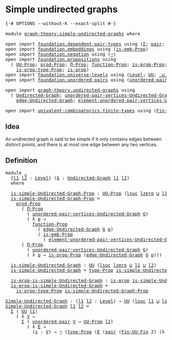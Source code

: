 # Simple undirected graphs

<pre class="Agda"><a id="37" class="Symbol">{-#</a> <a id="41" class="Keyword">OPTIONS</a> <a id="49" class="Pragma">--without-K</a> <a id="61" class="Pragma">--exact-split</a> <a id="75" class="Symbol">#-}</a>

<a id="80" class="Keyword">module</a> <a id="87" href="graph-theory.simple-undirected-graphs.html" class="Module">graph-theory.simple-undirected-graphs</a> <a id="125" class="Keyword">where</a>

<a id="132" class="Keyword">open</a> <a id="137" class="Keyword">import</a> <a id="144" href="foundation.dependent-pair-types.html" class="Module">foundation.dependent-pair-types</a> <a id="176" class="Keyword">using</a> <a id="182" class="Symbol">(</a><a id="183" href="foundation-core.dependent-pair-types.html#515" class="Record">Σ</a><a id="184" class="Symbol">;</a> <a id="186" href="foundation-core.dependent-pair-types.html#588" class="InductiveConstructor">pair</a><a id="190" class="Symbol">;</a> <a id="192" href="foundation-core.dependent-pair-types.html#605" class="Field">pr1</a><a id="195" class="Symbol">;</a> <a id="197" href="foundation-core.dependent-pair-types.html#617" class="Field">pr2</a><a id="200" class="Symbol">)</a>
<a id="202" class="Keyword">open</a> <a id="207" class="Keyword">import</a> <a id="214" href="foundation.embeddings.html" class="Module">foundation.embeddings</a> <a id="236" class="Keyword">using</a> <a id="242" class="Symbol">(</a><a id="243" href="foundation.embeddings.html#1916" class="Function">is-emb-Prop</a><a id="254" class="Symbol">)</a>
<a id="256" class="Keyword">open</a> <a id="261" class="Keyword">import</a> <a id="268" href="foundation.negation.html" class="Module">foundation.negation</a> <a id="288" class="Keyword">using</a> <a id="294" class="Symbol">(</a><a id="295" href="foundation-core.negation.html#465" class="Function">¬</a><a id="296" class="Symbol">)</a>
<a id="298" class="Keyword">open</a> <a id="303" class="Keyword">import</a> <a id="310" href="foundation.propositions.html" class="Module">foundation.propositions</a> <a id="334" class="Keyword">using</a>
  <a id="342" class="Symbol">(</a> <a id="344" href="foundation-core.propositions.html#1393" class="Function">UU-Prop</a><a id="351" class="Symbol">;</a> <a id="353" href="foundation-core.propositions.html#5874" class="Function">prod-Prop</a><a id="362" class="Symbol">;</a> <a id="364" href="foundation-core.propositions.html#6694" class="Function">Π-Prop</a><a id="370" class="Symbol">;</a> <a id="372" href="foundation-core.propositions.html#8294" class="Function">function-Prop</a><a id="385" class="Symbol">;</a> <a id="387" href="foundation-core.propositions.html#11058" class="Function">is-prop-Prop</a><a id="399" class="Symbol">;</a> <a id="401" href="foundation-core.propositions.html#1495" class="Function">type-Prop</a><a id="410" class="Symbol">;</a>
    <a id="416" href="foundation-core.propositions.html#1562" class="Function">is-prop-type-Prop</a><a id="433" class="Symbol">;</a> <a id="435" href="foundation-core.propositions.html#1309" class="Function">is-prop</a><a id="442" class="Symbol">)</a>
<a id="444" class="Keyword">open</a> <a id="449" class="Keyword">import</a> <a id="456" href="foundation.universe-levels.html" class="Module">foundation.universe-levels</a> <a id="483" class="Keyword">using</a> <a id="489" class="Symbol">(</a><a id="490" href="Agda.Primitive.html#597" class="Postulate">Level</a><a id="495" class="Symbol">;</a> <a id="497" href="foundation-core.universe-levels.html#235" class="Primitive">UU</a><a id="499" class="Symbol">;</a> <a id="501" href="Agda.Primitive.html#810" class="Primitive Operator">_⊔_</a><a id="504" class="Symbol">;</a> <a id="506" href="Agda.Primitive.html#780" class="Primitive">lsuc</a><a id="510" class="Symbol">;</a> <a id="512" href="Agda.Primitive.html#764" class="Primitive">lzero</a><a id="517" class="Symbol">)</a>
<a id="519" class="Keyword">open</a> <a id="524" class="Keyword">import</a> <a id="531" href="foundation.unordered-pairs.html" class="Module">foundation.unordered-pairs</a> <a id="558" class="Keyword">using</a> <a id="564" class="Symbol">(</a><a id="565" href="foundation.unordered-pairs.html#2395" class="Function">unordered-pair</a><a id="579" class="Symbol">)</a>

<a id="582" class="Keyword">open</a> <a id="587" class="Keyword">import</a> <a id="594" href="graph-theory.undirected-graphs.html" class="Module">graph-theory.undirected-graphs</a> <a id="625" class="Keyword">using</a>
  <a id="633" class="Symbol">(</a> <a id="635" href="graph-theory.undirected-graphs.html#785" class="Function">Undirected-Graph</a><a id="651" class="Symbol">;</a> <a id="653" href="graph-theory.undirected-graphs.html#1050" class="Function">unordered-pair-vertices-Undirected-Graph</a><a id="693" class="Symbol">;</a>
    <a id="699" href="graph-theory.undirected-graphs.html#1651" class="Function">edge-Undirected-Graph</a><a id="720" class="Symbol">;</a> <a id="722" href="graph-theory.undirected-graphs.html#1386" class="Function">element-unordered-pair-vertices-Undirected-Graph</a><a id="770" class="Symbol">)</a>

<a id="773" class="Keyword">open</a> <a id="778" class="Keyword">import</a> <a id="785" href="univalent-combinatorics.finite-types.html" class="Module">univalent-combinatorics.finite-types</a> <a id="822" class="Keyword">using</a> <a id="828" class="Symbol">(</a><a id="829" href="univalent-combinatorics.finite-types.html#10106" class="Function">Fin-UU-Fin</a><a id="839" class="Symbol">)</a>
</pre>
## Idea

An undirected graph is said to be simple if it only contains edges between distinct points, and there is at most one edge between any two vertices.

## Definition

<pre class="Agda"><a id="1027" class="Keyword">module</a> <a id="1034" href="graph-theory.simple-undirected-graphs.html#1034" class="Module">_</a>
  <a id="1038" class="Symbol">{</a><a id="1039" href="graph-theory.simple-undirected-graphs.html#1039" class="Bound">l1</a> <a id="1042" href="graph-theory.simple-undirected-graphs.html#1042" class="Bound">l2</a> <a id="1045" class="Symbol">:</a> <a id="1047" href="Agda.Primitive.html#597" class="Postulate">Level</a><a id="1052" class="Symbol">}</a> <a id="1054" class="Symbol">(</a><a id="1055" href="graph-theory.simple-undirected-graphs.html#1055" class="Bound">G</a> <a id="1057" class="Symbol">:</a> <a id="1059" href="graph-theory.undirected-graphs.html#785" class="Function">Undirected-Graph</a> <a id="1076" href="graph-theory.simple-undirected-graphs.html#1039" class="Bound">l1</a> <a id="1079" href="graph-theory.simple-undirected-graphs.html#1042" class="Bound">l2</a><a id="1081" class="Symbol">)</a>
  <a id="1085" class="Keyword">where</a>

  <a id="1094" href="graph-theory.simple-undirected-graphs.html#1094" class="Function">is-simple-Undirected-Graph-Prop</a> <a id="1126" class="Symbol">:</a> <a id="1128" href="foundation-core.propositions.html#1393" class="Function">UU-Prop</a> <a id="1136" class="Symbol">(</a><a id="1137" href="Agda.Primitive.html#780" class="Primitive">lsuc</a> <a id="1142" href="Agda.Primitive.html#764" class="Primitive">lzero</a> <a id="1148" href="Agda.Primitive.html#810" class="Primitive Operator">⊔</a> <a id="1150" href="graph-theory.simple-undirected-graphs.html#1039" class="Bound">l1</a> <a id="1153" href="Agda.Primitive.html#810" class="Primitive Operator">⊔</a> <a id="1155" href="graph-theory.simple-undirected-graphs.html#1042" class="Bound">l2</a><a id="1157" class="Symbol">)</a>
  <a id="1161" href="graph-theory.simple-undirected-graphs.html#1094" class="Function">is-simple-Undirected-Graph-Prop</a> <a id="1193" class="Symbol">=</a>
    <a id="1199" href="foundation-core.propositions.html#5874" class="Function">prod-Prop</a>
      <a id="1215" class="Symbol">(</a> <a id="1217" href="foundation-core.propositions.html#6694" class="Function">Π-Prop</a>
        <a id="1232" class="Symbol">(</a> <a id="1234" href="graph-theory.undirected-graphs.html#1050" class="Function">unordered-pair-vertices-Undirected-Graph</a> <a id="1275" href="graph-theory.simple-undirected-graphs.html#1055" class="Bound">G</a><a id="1276" class="Symbol">)</a>
        <a id="1286" class="Symbol">(</a> <a id="1288" class="Symbol">λ</a> <a id="1290" href="graph-theory.simple-undirected-graphs.html#1290" class="Bound">p</a> <a id="1292" class="Symbol">→</a>
          <a id="1304" href="foundation-core.propositions.html#8294" class="Function">function-Prop</a>
            <a id="1330" class="Symbol">(</a> <a id="1332" href="graph-theory.undirected-graphs.html#1651" class="Function">edge-Undirected-Graph</a> <a id="1354" href="graph-theory.simple-undirected-graphs.html#1055" class="Bound">G</a> <a id="1356" href="graph-theory.simple-undirected-graphs.html#1290" class="Bound">p</a><a id="1357" class="Symbol">)</a>
            <a id="1371" class="Symbol">(</a> <a id="1373" href="foundation.embeddings.html#1916" class="Function">is-emb-Prop</a>
              <a id="1399" class="Symbol">(</a> <a id="1401" href="graph-theory.undirected-graphs.html#1386" class="Function">element-unordered-pair-vertices-Undirected-Graph</a> <a id="1450" href="graph-theory.simple-undirected-graphs.html#1055" class="Bound">G</a> <a id="1452" href="graph-theory.simple-undirected-graphs.html#1290" class="Bound">p</a><a id="1453" class="Symbol">))))</a>
      <a id="1464" class="Symbol">(</a> <a id="1466" href="foundation-core.propositions.html#6694" class="Function">Π-Prop</a>
        <a id="1481" class="Symbol">(</a> <a id="1483" href="graph-theory.undirected-graphs.html#1050" class="Function">unordered-pair-vertices-Undirected-Graph</a> <a id="1524" href="graph-theory.simple-undirected-graphs.html#1055" class="Bound">G</a><a id="1525" class="Symbol">)</a>
        <a id="1535" class="Symbol">(</a> <a id="1537" class="Symbol">λ</a> <a id="1539" href="graph-theory.simple-undirected-graphs.html#1539" class="Bound">p</a> <a id="1541" class="Symbol">→</a> <a id="1543" href="foundation-core.propositions.html#11058" class="Function">is-prop-Prop</a> <a id="1556" class="Symbol">(</a><a id="1557" href="graph-theory.undirected-graphs.html#1651" class="Function">edge-Undirected-Graph</a> <a id="1579" href="graph-theory.simple-undirected-graphs.html#1055" class="Bound">G</a> <a id="1581" href="graph-theory.simple-undirected-graphs.html#1539" class="Bound">p</a><a id="1582" class="Symbol">)))</a>

  <a id="1589" href="graph-theory.simple-undirected-graphs.html#1589" class="Function">is-simple-Undirected-Graph</a> <a id="1616" class="Symbol">:</a> <a id="1618" href="foundation-core.universe-levels.html#235" class="Primitive">UU</a> <a id="1621" class="Symbol">(</a><a id="1622" href="Agda.Primitive.html#780" class="Primitive">lsuc</a> <a id="1627" href="Agda.Primitive.html#764" class="Primitive">lzero</a> <a id="1633" href="Agda.Primitive.html#810" class="Primitive Operator">⊔</a> <a id="1635" href="graph-theory.simple-undirected-graphs.html#1039" class="Bound">l1</a> <a id="1638" href="Agda.Primitive.html#810" class="Primitive Operator">⊔</a> <a id="1640" href="graph-theory.simple-undirected-graphs.html#1042" class="Bound">l2</a><a id="1642" class="Symbol">)</a>
  <a id="1646" href="graph-theory.simple-undirected-graphs.html#1589" class="Function">is-simple-Undirected-Graph</a> <a id="1673" class="Symbol">=</a> <a id="1675" href="foundation-core.propositions.html#1495" class="Function">type-Prop</a> <a id="1685" href="graph-theory.simple-undirected-graphs.html#1094" class="Function">is-simple-Undirected-Graph-Prop</a>

  <a id="1720" href="graph-theory.simple-undirected-graphs.html#1720" class="Function">is-prop-is-simple-Undirected-Graph</a> <a id="1755" class="Symbol">:</a> <a id="1757" href="foundation-core.propositions.html#1309" class="Function">is-prop</a> <a id="1765" href="graph-theory.simple-undirected-graphs.html#1589" class="Function">is-simple-Undirected-Graph</a>
  <a id="1794" href="graph-theory.simple-undirected-graphs.html#1720" class="Function">is-prop-is-simple-Undirected-Graph</a> <a id="1829" class="Symbol">=</a>
    <a id="1835" href="foundation-core.propositions.html#1562" class="Function">is-prop-type-Prop</a> <a id="1853" href="graph-theory.simple-undirected-graphs.html#1094" class="Function">is-simple-Undirected-Graph-Prop</a>

<a id="Simple-Undirected-Graph"></a><a id="1886" href="graph-theory.simple-undirected-graphs.html#1886" class="Function">Simple-Undirected-Graph</a> <a id="1910" class="Symbol">:</a> <a id="1912" class="Symbol">(</a><a id="1913" href="graph-theory.simple-undirected-graphs.html#1913" class="Bound">l1</a> <a id="1916" href="graph-theory.simple-undirected-graphs.html#1916" class="Bound">l2</a> <a id="1919" class="Symbol">:</a> <a id="1921" href="Agda.Primitive.html#597" class="Postulate">Level</a><a id="1926" class="Symbol">)</a> <a id="1928" class="Symbol">→</a> <a id="1930" href="foundation-core.universe-levels.html#235" class="Primitive">UU</a> <a id="1933" class="Symbol">(</a><a id="1934" href="Agda.Primitive.html#780" class="Primitive">lsuc</a> <a id="1939" href="graph-theory.simple-undirected-graphs.html#1913" class="Bound">l1</a> <a id="1942" href="Agda.Primitive.html#810" class="Primitive Operator">⊔</a> <a id="1944" href="Agda.Primitive.html#780" class="Primitive">lsuc</a> <a id="1949" href="graph-theory.simple-undirected-graphs.html#1916" class="Bound">l2</a><a id="1951" class="Symbol">)</a>
<a id="1953" href="graph-theory.simple-undirected-graphs.html#1886" class="Function">Simple-Undirected-Graph</a> <a id="1977" href="graph-theory.simple-undirected-graphs.html#1977" class="Bound">l1</a> <a id="1980" href="graph-theory.simple-undirected-graphs.html#1980" class="Bound">l2</a> <a id="1983" class="Symbol">=</a>
  <a id="1987" href="foundation-core.dependent-pair-types.html#515" class="Record">Σ</a> <a id="1989" class="Symbol">(</a> <a id="1991" href="foundation-core.universe-levels.html#235" class="Primitive">UU</a> <a id="1994" href="graph-theory.simple-undirected-graphs.html#1977" class="Bound">l1</a><a id="1996" class="Symbol">)</a>
    <a id="2002" class="Symbol">(</a> <a id="2004" class="Symbol">λ</a> <a id="2006" href="graph-theory.simple-undirected-graphs.html#2006" class="Bound">V</a> <a id="2008" class="Symbol">→</a>
      <a id="2016" href="foundation-core.dependent-pair-types.html#515" class="Record">Σ</a> <a id="2018" class="Symbol">(</a> <a id="2020" href="foundation.unordered-pairs.html#2395" class="Function">unordered-pair</a> <a id="2035" href="graph-theory.simple-undirected-graphs.html#2006" class="Bound">V</a> <a id="2037" class="Symbol">→</a> <a id="2039" href="foundation-core.propositions.html#1393" class="Function">UU-Prop</a> <a id="2047" href="graph-theory.simple-undirected-graphs.html#1980" class="Bound">l2</a><a id="2049" class="Symbol">)</a>
        <a id="2059" class="Symbol">(</a> <a id="2061" class="Symbol">λ</a> <a id="2063" href="graph-theory.simple-undirected-graphs.html#2063" class="Bound">E</a> <a id="2065" class="Symbol">→</a>
          <a id="2077" class="Symbol">(</a><a id="2078" href="graph-theory.simple-undirected-graphs.html#2078" class="Bound">x</a> <a id="2080" class="Symbol">:</a> <a id="2082" href="graph-theory.simple-undirected-graphs.html#2006" class="Bound">V</a><a id="2083" class="Symbol">)</a> <a id="2085" class="Symbol">→</a> <a id="2087" href="foundation-core.negation.html#465" class="Function">¬</a> <a id="2089" class="Symbol">(</a><a id="2090" href="foundation-core.propositions.html#1495" class="Function">type-Prop</a> <a id="2100" class="Symbol">(</a><a id="2101" href="graph-theory.simple-undirected-graphs.html#2063" class="Bound">E</a> <a id="2103" class="Symbol">(</a><a id="2104" href="foundation-core.dependent-pair-types.html#588" class="InductiveConstructor">pair</a> <a id="2109" class="Symbol">(</a><a id="2110" href="univalent-combinatorics.finite-types.html#10106" class="Function">Fin-UU-Fin</a> <a id="2121" class="Number">2</a><a id="2122" class="Symbol">)</a> <a id="2124" class="Symbol">(λ</a> <a id="2127" href="graph-theory.simple-undirected-graphs.html#2127" class="Bound">y</a> <a id="2129" class="Symbol">→</a> <a id="2131" href="graph-theory.simple-undirected-graphs.html#2078" class="Bound">x</a><a id="2132" class="Symbol">))))))</a>
</pre>